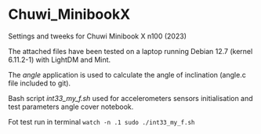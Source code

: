 # Chuwi_MinibookX
Settings and tweeks for Chuwi Minibook X n100 (2023)

The attached files have been tested on a laptop running Debian 12.7 (kernel 6.11.2-1) with LightDM and Mint.

The *angle* application is used to calculate the angle of inclination (angle.c file included to git).

Bash script *int33_my_f.sh* used for accelerometers sensors initialisation and test parameters angle cover notebook.

Fot test run in terminal ``` watch -n .1 sudo ./int33_my_f.sh ```
